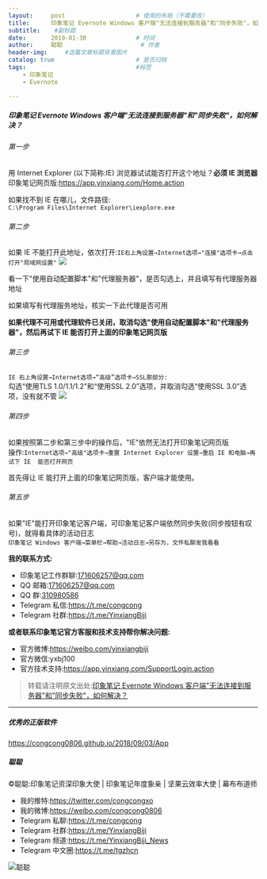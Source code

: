```yaml
---
layout:     post                    # 使用的布局（不需要改）
title:      印象笔记 Evernote Windows 客户端"无法连接到服务器"和"同步失败"，如何解决？             # 标题 
subtitle:    #副标题
date:       2019-01-30              # 时间
author:     聪聪                      # 作者
header-img:     #这篇文章标题背景图片
catalog: true                       # 是否归档
tags:                               #标签
    - 印象笔记
    - Evernote

---
```

##### 印象笔记 Evernote Windows 客户端"无法连接到服务器"和"同步失败"，如何解决？

###### 第一步
用 Internet Explorer (以下简称:IE) 浏览器试试能否打开这个地址？**必须 IE 浏览器**<br>
印象笔记网页版:<https://app.yinxiang.com/Home.action>

如果找不到 IE 在哪儿，文件路径:`
C:\Program Files\Internet Explorer\iexplore.exe`

###### 第二步
如果 IE 不能打开此地址，依次打开:`IE右上角设置→Internet选项→"连接"选项卡→点击打开"局域网设置"`
![](http://ww1.sinaimg.cn/large/9b84e6acgy1fznji1hs0bj20c90c0wyx.jpg)

看一下"使用自动配置脚本"和"代理服务器"，是否勾选上，并且填写有代理服务器地址

如果填写有代理服务地址，核实一下此代理是否可用

**如果代理不可用或代理软件已关闭，取消勾选"使用自动配置脚本"和"代理服务器"，然后再试下 IE 能否打开上面的印象笔记网页版**

###### 第三步
`IE 右上角设置→Internet选项→“高级”选项卡→SSL那部分:`<br>
勾选“使用TLS 1.0/1.1/1.2”和“使用SSL 2.0”选项，并取消勾选“使用SSL 3.0”选项，没有就不管
![](http://ww1.sinaimg.cn/large/9b84e6acgy1fznjpkp4xwj20d70iz7wh.jpg)

###### 第四步
如果按照第二步和第三步中的操作后，"IE"依然无法打开印象笔记网页版<br>
操作:`Internet选项→"高级"选项卡→重置 Internet Explorer 设置→重启 IE 和电脑→再试下 IE  能否打开网页`

首先得让 IE 能打开上面的印象笔记网页版，客户端才能使用。

###### 第五步
如果"IE"能打开印象笔记客户端，可印象笔记客户端依然同步失败(同步按钮有叹号)，就得看具体的活动日志<br>
`印象笔记 Windows 客户端→菜单栏→帮助→活动日志→另存为，文件私聊发我看看`

**我的联系方式:**
* 印象笔记工作群聊:<171606257@qq.com>
* QQ 邮箱:<171606257@qq.com>
* QQ 群:[310980586](https://jq.qq.com/?_wv=1027&k=549SGYY)
* Telegram 私信:<https://t.me/congcong>
* Telegram 社群:<https://t.me/YinxiangBiji>

**或者联系印象笔记官方客服和技术支持帮你解决问题:**
* 官方微博:<https://weibo.com/yinxiangbiji>
* 官方微信:yxbj100
* 官方技术支持:<https://app.yinxiang.com/SupportLogin.action>

> 转载请注明原文出处:[印象笔记 Evernote Windows 客户端"无法连接到服务器"和"同步失败"，如何解决？](https://congcong0806.github.io/2019/01/30/YinxiangSync)

- - - -

##### 优秀的正版软件
<https://congcong0806.github.io/2018/09/03/App>

##### 聪聪
&copy;聪聪:印象笔记资深印象大使 | 印象笔记年度象亲 | 坚果云效率大使 | 幕布布道师

* 我的推特:<https://twitter.com/congcongxo>
* 我的微博:<https://weibo.com/congcong0806>
* Telegram 私聊:<https://t.me/congcong>
* Telegram 社群:<https://t.me/YinxiangBiji>
* Telegram 频道:<https://t.me/YinxiangBiji_News>
* Telegram 中文圈:<https://t.me/tgzhcn>

![聪聪](https://i.v2ex.co/3wc207g5.png)